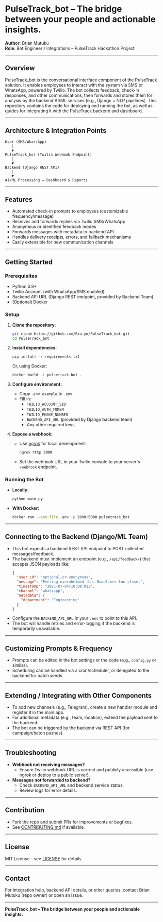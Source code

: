 
# PulseTrack_bot – The bridge between your people and actionable insights.
**Author:** Brian Mutuku  
**Role:** Bot Engineer / Integrations – PulseTrack Hackathon Project

---

## Overview

PulseTrack_bot is the conversational interface component of the PulseTrack solution. It enables employees to interact with the system via SMS or WhatsApp, powered by Twilio. The bot collects feedback, check-in responses, and other communications, then forwards and stores them for analysis by the backend AI/ML services (e.g., Django + NLP pipelines). This repository contains the code for deploying and running the bot, as well as guides for integrating it with the PulseTrack backend and dashboard.

---

## Architecture & Integration Points

```
User (SMS/WhatsApp) 
   │
   ▼
PulseTrack_bot (Twilio Webhook Endpoint)
   │
   ▼
Backend (Django REST API)
   │
   ▼
AI/ML Processing → Dashboard & Reports
```


---

## Features

- Automated check-in prompts to employees (customizable frequency/message)
- Receives and forwards replies via Twilio SMS/WhatsApp
- Anonymous or identified feedback modes
- Forwards messages with metadata to backend API
- Handles delivery receipts, errors, and fallback mechanisms
- Easily extensible for new communication channels

---

## Getting Started

### Prerequisites

- Python 3.8+
- Twilio Account (with WhatsApp/SMS enabled)
- Backend API URL (Django REST endpoint, provided by Backend Team)
- (Optional) Docker

### Setup

1. **Clone the repository:**
   ```bash
   git clone https://github.com/Bra-yo/PulseTrack_bot.git
   cd PulseTrack_bot
   ```

2. **Install dependencies:**
   ```bash
   pip install -r requirements.txt
   ```
   Or, using Docker:
   ```bash
   docker build -t pulsetrack_bot .
   ```

3. **Configure environment:**
   - Copy `.env.example` to `.env`
   - Fill in:
     - `TWILIO_ACCOUNT_SID`
     - `TWILIO_AUTH_TOKEN`
     - `TWILIO_PHONE_NUMBER`
     - `BACKEND_API_URL` (provided by Django backend team)
     - Any other required keys

4. **Expose a webhook:**
   - Use [ngrok](https://ngrok.com/) for local development:
     ```bash
     ngrok http 5000
     ```
   - Set the webhook URL in your Twilio console to your server's `/webhook` endpoint.

### Running the Bot

- **Locally:**
  ```bash
  python main.py
  ```
- **With Docker:**
  ```bash
  docker run --env-file .env -p 5000:5000 pulsetrack_bot
  ```

---

## Connecting to the Backend (Django/ML Team)

- This bot expects a backend REST API endpoint to POST collected messages/feedback.
- The backend must implement an endpoint (e.g., `/api/feedback/`) that accepts JSON payloads like:
  ```json
  {
    "user_id": "optional-or-anonymous",
    "message": "Feeling overwhelmed tbh. Deadlines too close.",
    "timestamp": "2025-07-04T10:08:01Z",
    "channel": "whatsapp",
    "metadata": {
      "department": "Engineering"
    }
  }
  ```
- Configure the `BACKEND_API_URL` in your `.env` to point to this API.
- The bot will handle retries and error-logging if the backend is temporarily unavailable.

---

## Customizing Prompts & Frequency

- Prompts can be edited in the bot settings or the code (e.g., `config.py` or similar).
- Scheduling can be handled via a cron/scheduler, or delegated to the backend for batch sends.

---

## Extending / Integrating with Other Components

- To add new channels (e.g., Telegram), create a new handler module and register it in the main app.
- For additional metadata (e.g., team, location), extend the payload sent to the backend.
- The bot can be triggered by the backend via REST API (for campaign/batch pushes).

---

## Troubleshooting

- **Webhook not receiving messages?**
  - Ensure Twilio webhook URL is correct and publicly accessible (use ngrok or deploy to a public server).
- **Messages not forwarded to backend?**
  - Check `BACKEND_API_URL` and backend service status.
  - Review logs for error details.

---

## Contribution

- Fork the repo and submit PRs for improvements or bugfixes.
- See [CONTRIBUTING.md](CONTRIBUTING.md) if available.

---

## License

MIT License – see [LICENSE](LICENSE) for details.

---

## Contact

For integration help, backend API details, or other queries, contact Brian Mutuku (repo owner) or open an issue.

---

**PulseTrack_bot – The bridge between your people and actionable insights.**
